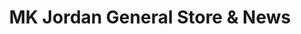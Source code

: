 ---
title: "MK Jordan General Store & News"
url: /dovercourt/mk-jordan-general-store-und-news/
shop: Zeitungen
---